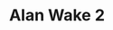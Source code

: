 ---
layout: page
title: Alan Wake 2
img: assets/img/games/alanwake2.png
importance: 1
category: games
redirect: https://www.remedygames.com/games/alan-wake-2
---